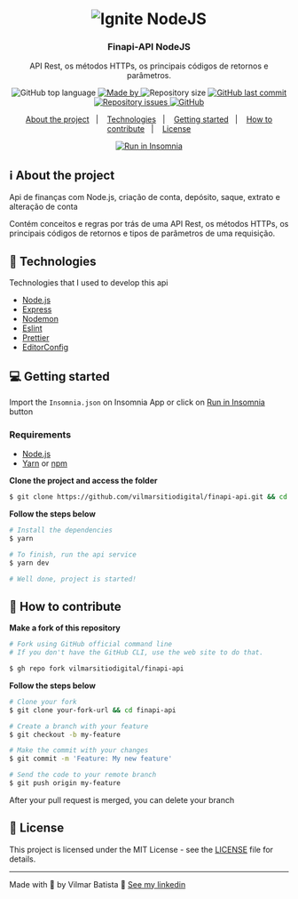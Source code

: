 <h1 align="center">
  <img alt="Ignite NodeJS" src="https://res.cloudinary.com/vilmarbatista/image/upload/v1635947944/Development/Ignite/nodejs_ignite_uxnujm.png" />
</h1>

<h3 align="center">
  Finapi-API NodeJS
</h3>

<p align="center">API Rest, os métodos HTTPs, os principais códigos de retornos e parâmetros.</p>

<p align="center">
  <img alt="GitHub top language" src="https://img.shields.io/github/languages/top/vilmarsitiodigital/finapi-api?color=%2300d561">

  <a href="https://www.linkedin.com/in/vilmarbatista/" target="_blank" rel="noopener noreferrer">
    <img alt="Made by" src="https://img.shields.io/badge/made%20by-vilmar-00d561">
  </a>

  <img alt="Repository size" src="https://img.shields.io/github/repo-size/vilmarsitiodigital/finapi-api?color=%2300d561">

  <a href="https://github.com/vilmarsitiodigital/finapi-api/commits/main">
    <img alt="GitHub last commit" src="https://img.shields.io/github/last-commit/vilmarsitiodigital/finapi-api?color=%2300d561">
  </a>

  <a href="https://github.com/vilmarsitiodigital/finapi-api/issues">
    <img alt="Repository issues" src="https://img.shields.io/github/issues/vilmarsitiodigital/finapi-api?color=%2300d561">
  </a>

  <a href="https://github.com/vilmarsitiodigital/finapi-api/blob/main/LICENSE">
    <img alt="GitHub" src="https://img.shields.io/github/license/vilmarsitiodigital/finapi-api?color=%2300d561">
  </a>
</p>

<p align="center">
  <a href="#%EF%B8%8F-about-the-project">About the project</a>&nbsp;&nbsp;&nbsp;|&nbsp;&nbsp;&nbsp;
  <a href="#-technologies">Technologies</a>&nbsp;&nbsp;&nbsp;|&nbsp;&nbsp;&nbsp;
  <a href="#-getting-started">Getting started</a>&nbsp;&nbsp;&nbsp;|&nbsp;&nbsp;&nbsp;
  <a href="#-how-to-contribute">How to contribute</a>&nbsp;&nbsp;&nbsp;|&nbsp;&nbsp;&nbsp;
  <a href="#-license">License</a>
</p>

<p id="insomniaButton" align="center">
  <a href="https://insomnia.rest/run/?label=RestInsomnia%20-%20VilmarBatistaf&uri=https%3A%2F%2Fgithub.com%2Fvilmarsitiodigital%2Ffinapi-api%2Fblob%2Fmain%2FInsomnia.json" target="_blank"><img src="https://insomnia.rest/images/run.svg" alt="Run in Insomnia"></a>
</p>

## ℹ️ About the project

Api de finanças com Node.js, criação de conta, depósito, saque, extrato e alteração de conta

Contém conceitos e regras por trás de uma API Rest, os métodos HTTPs, os principais códigos de retornos e tipos de parâmetros de uma requisição.

## 🚀 Technologies

Technologies that I used to develop this api

- [Node.js](https://nodejs.org/en/)
- [Express](https://expressjs.com/pt-br/)
- [Nodemon](https://www.npmjs.com/package/nodemon)
- [Eslint](https://eslint.org/)
- [Prettier](https://prettier.io/)
- [EditorConfig](https://editorconfig.org/)

## 💻 Getting started

Import the `Insomnia.json` on Insomnia App or click on [Run in Insomnia](#insomniaButton) button

### Requirements

- [Node.js](https://nodejs.org/en/)
- [Yarn](https://classic.yarnpkg.com/) or [npm](https://www.npmjs.com/)

**Clone the project and access the folder**

```bash
$ git clone https://github.com/vilmarsitiodigital/finapi-api.git && cd finapi-api
```

**Follow the steps below**

```bash
# Install the dependencies
$ yarn

# To finish, run the api service
$ yarn dev

# Well done, project is started!
```

## 🤔 How to contribute

**Make a fork of this repository**

```bash
# Fork using GitHub official command line
# If you don't have the GitHub CLI, use the web site to do that.

$ gh repo fork vilmarsitiodigital/finapi-api
```

**Follow the steps below**

```bash
# Clone your fork
$ git clone your-fork-url && cd finapi-api

# Create a branch with your feature
$ git checkout -b my-feature

# Make the commit with your changes
$ git commit -m 'Feature: My new feature'

# Send the code to your remote branch
$ git push origin my-feature
```

After your pull request is merged, you can delete your branch

## 📝 License

This project is licensed under the MIT License - see the [LICENSE](LICENSE) file for details.

---

Made with 💚 by Vilmar Batista 🤝 [See my linkedin](https://www.linkedin.com/in/vilmarbatista/)
